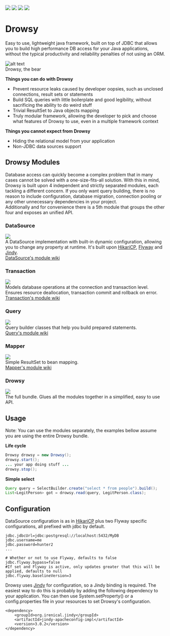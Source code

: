 [![][maven img]][maven]
[![][travis img]][travis]
[![][codecov img]][codecov]
[![][codacy img]][codacy]

# Drowsy
Easy to use, lightweight java framework, built on top of JDBC that allows you to build high performance DB access for your Java applications, without the typical productivity and reliability penalties of not using an ORM.

![alt text][bear]  
Drowsy, the bear

**Things you can do with Drowsy**  
- Prevent resource leaks caused by developer oopsies, such as unclosed connections, result sets or statements  
- Build SQL queries with little boilerplate and good legibility, without sacrificing the ability to do weird stuff  
- Trivial ResultSet to Java objects mapping  
- Truly modular framework, allowing the developer to pick and choose what features of Drowsy to use, even in a multiple framework context  

**Things you cannot expect from Drowsy**  
- Hiding the relational model from your application  
- Non-JDBC data sources support  

## Drowsy Modules
Database access can quickly become a complex problem that in many cases cannot be solved with a one-size-fits-all solution. With this in mind, Drowsy is built upon 4 independent and strictly separated modules, each tackling a different concern. If you only want query building, there is no reason to include configuration, database migration, connection pooling or any other unnecessary dependencies in your project.  
Additionally and for convenience there is a 5th module that groups the other four and exposes an unified API. 

### DataSource
[![][maven-datasource img]][maven-datasource]  
A DataSource implementation with built-in dynamic configuration, allowing you to change any property at runtime. It's built upon [HikariCP](https://github.com/brettwooldridge/HikariCP), [Flyway](https://github.com/flyway/flyway) and [Jindy](https://github.com/irenical/jindy).  
[DataSource's module wiki](https://github.com/irenical/drowsy/wiki/DataSource)

### Transaction
[![][maven-transaction img]][maven-transaction]  
Models database operations at the connection and transaction level. Ensures resource deallocation, transaction commit and rollback on error.  
[Transaction's module wiki](https://github.com/irenical/drowsy/wiki/Transaction)

### Query
[![][maven-query img]][maven-query]  
Query builder classes that help you build prepared statements.  
[Query's module wiki](https://github.com/irenical/drowsy/wiki/Query)

### Mapper
[![][maven-mapper img]][maven-mapper]  
Simple ResultSet to bean mapping.  
[Mapper's module wiki](https://github.com/irenical/drowsy/wiki/Mapper)

### Drowsy
[![][maven img]][maven]  
The full bundle. Glues all the modules together in a simplified, easy to use API.  

## Usage
Note: You can use the modules separately, the examples bellow assume you are using the entire Drowsy bundle.  

**Life cycle**
```java
Drowsy drowsy = new Drowsy();
drowsy.start();
... your app doing stuff ...
drowsy.stop();
```

**Simple select**
```java
Query query = SelectBuilder.create("select * from people").build();
List<LegitPerson> got = drowsy.read(query, LegitPerson.class);
```

## Configuration
DataSource configuration is as in [HikariCP](https://github.com/brettwooldridge/HikariCP) plus two Flyway specific configurations, all prefixed with jdbc by default.
```properties
jdbc.jdbcUrl=jdbc:postgresql://localhost:5432/MyDB
jdbc.username=me
jdbc.password=hunter2
...

# Whether or not to use Flyway, defaults to false
jdbc.flyway.bypass=false
#If set and Flyway is active, only updates greater that this will be applied, defaults to null
jdbc.flyway.baselineVersion=3
```

Drowsy uses [Jindy](https://github.com/irenical/jindy) for configuration, so a Jindy binding is required. The easiest way to do this is probably by adding the following dependency to your application. You can then use System.setProperty() or a config.properties file in your resources to set Drowsy's configuration.
```
<dependency>
    <groupId>org.irenical.jindy</groupId>
    <artifactId>jindy-apacheconfig-impl</artifactId>
    <version>3.0.2</version>
</dependency>
```

[bear]:https://www.irenical.org/drowsy/bear.jpg "Sometimes, hibernating is just too much - Drowsy, the bear"

[maven]:http://search.maven.org/#search|gav|1|g:"org.irenical.drowsy"%20AND%20a:"drowsy"
[maven img]:https://maven-badges.herokuapp.com/maven-central/org.irenical.drowsy/drowsy/badge.svg

[maven-datasource]:http://search.maven.org/#search|gav|1|g:"org.irenical.drowsy"%20AND%20a:"drowsy-datasource"
[maven-datasource img]:https://maven-badges.herokuapp.com/maven-central/org.irenical.drowsy/drowsy-datasource/badge.svg

[maven-transaction]:http://search.maven.org/#search|gav|1|g:"org.irenical.drowsy"%20AND%20a:"drowsy-transaction"
[maven-transaction img]:https://maven-badges.herokuapp.com/maven-central/org.irenical.drowsy/drowsy-transaction/badge.svg

[maven-query]:http://search.maven.org/#search|gav|1|g:"org.irenical.drowsy"%20AND%20a:"drowsy-query"
[maven-query img]:https://maven-badges.herokuapp.com/maven-central/org.irenical.drowsy/drowsy-query/badge.svg

[maven-mapper]:http://search.maven.org/#search|gav|1|g:"org.irenical.drowsy"%20AND%20a:"drowsy-mapper"
[maven-mapper img]:https://maven-badges.herokuapp.com/maven-central/org.irenical.drowsy/drowsy-mapper/badge.svg

[travis]:https://travis-ci.org/irenical/drowsy
[travis img]:https://travis-ci.org/irenical/drowsy.svg?branch=master

[codecov]:https://codecov.io/gh/irenical/drowsy
[codecov img]:https://codecov.io/gh/irenical/drowsy/branch/master/graph/badge.svg

[codacy]:https://www.codacy.com/app/tiagosimao/drowsy?utm_source=github.com&amp;utm_medium=referral&amp;utm_content=irenical/drowsy&amp;utm_campaign=Badge_Grade
[codacy img]:https://api.codacy.com/project/badge/Grade/8a7f2277e24e4f619b13fb879c7c44b4
